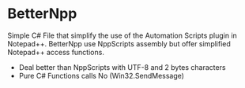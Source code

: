 # BetterNpp
Simple C# File that simplify the use of the Automation Scripts plugin in Notepad++.
BetterNpp use NppScripts assembly but offer simplified Notepad++ access functions.

* Deal better than NppScripts with UTF-8 and 2 bytes characters
* Pure C# Functions calls No (Win32.SendMessage)
